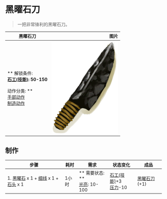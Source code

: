 # 黑曜石刀  
> 一把非常锋利的黑曜石刀。  
  
  黑曜石刀  |   图片   
 ----  |  ----:   
 ** 解锁条件: **<br>[石工(技能)](Skill_Knapping.md): 50-150<br><br>** 动作分类: **<br>[手部动作](HandAction.md)<br>[制造动作](CraftAction.md)  |  <img decoding="async" src="Sprite/ObsidianKnife.png" href="a.md" style="max-width:300px;max-height:300px;">   
  
## 制作  
步骤  |  耗时  |  需求  |  状态变化  |  成品  
----  |  ----  |  ----  |  ----  |  ----  
1. [黑曜石](Obsidian.md) x 1 + [细线](CordFiber.md) x 1 + [石头](Stone.md) x 1  |  1小时  |  ** 需要状态: **<br>[光亮](Light.md): 10-100  |  [石工(技能)](Skill_Knapping.md)+3<br>[压力](Stress.md)-10  |  [黑曜石刀](KnifeObsidian.md)(+1)  


<script>document.title="黑曜石刀 - 卡牌生存百科 Card Survival Wiki";</script>